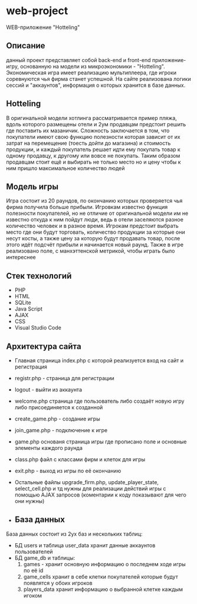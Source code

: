 # web-project
WEB-приложение "Hotteling"

## Описание

данный проект представляет собой back-end и front-end приложение-игру, основанную на модели из микроэкономики - "Hotteling".
Экономическая игра имеет реализацию мультиплеера, где игроки соревнуются чья фирма станет успешной. На сайте реализована логики сессий и "аккаунтов", информация о которых хранится в базе данных.

## Hotteling

В оригинальной модели хотлинга рассматривается пример пляжа, вдоль которого размещены отели и 2ум продавцам предстоит решить где поставить их мазаничик. Сложность заключается в том, что покупатели имеют свою функцию полезности которая зависит от их затрат на перемещение (тоесть дойти до магазина) и стоимость продукции, и каждый покупатель решает идти ему покупать товар к одному продавцу, к другому или вовсе не покупать.
Таким образом продавцам стоит ещё и выбирать не только место но и цену чтобы к ним пришло максимальное количество людей

## Модель игры

Игра состоит из 20 раундов, по окончанию которых проверяется чья фирма получила больше прибыли. Игровкам известно функция полезности покупателей, но не отличие от оригинальной модели им не известно откуда к ним пойдут люди, ведь в отели заселяются разное количество человек и в разное время. Игрокам предстоит выбрать место где они будут торговать, количество продукции за которые они несут косты, а также цену за которую будут продавать товар, после этого идёт подсчёт прибыли и начинается новый раунд. Также в игре реализовано поле, с манхэттенской метрикой, чтобы играть было интереснее

## Стек технологий
* PHP
* HTML
* SQLite
* Java Script
* AJAX
* CSS
* Visual Studio Code

## Архитектура сайта
* Главная страница index.php с которой реализуется вход на сайт и регистрация
* registr.php - страница для регистрации
* logout - выйти из аккаунта
* welcome.php страница где пользователь либо создаёт новую игру либо присоединяется к созданной
* create_game.php - создание игры
* join_game.php - подключение к игре
* game.php основаня страница игры где прописано поле и основные элементы каждого раунда
* class.php файл с классами фирм и клеток для игры
* exit.php - выход из игры по её окончанию
* Остальные файлы upgrade_firm.php, update_player_state, select_cell.php и тд нужны для реализации действий игры с помощью AJAX запросов (коментарии к коду показывают для чего они нужны)

* ## База данных
База данных состоит из 2ух баз и нескольких таблиц:
* БД users и таблица user_data хранит данные аккаунтов пользователей
* БД game_db и таблицы:
  1) games - хранит основную информацию о последнем ходе игры по её id
  2) game_cells хранит в себе клетки покупателей которые будут появлятся у обоих игроков
  3) players_data хранит информацию о выбранной клетке каждым игоком


